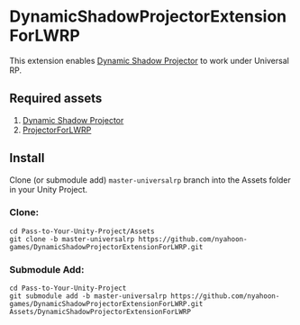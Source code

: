 # DynamicShadowProjectorExtensionForLWRP

This extension enables [Dynamic Shadow Projector](https://nyahoon.com/products/dynamic-shadow-projector) to work under Universal RP.

## Required assets
1. [Dynamic Shadow Projector](https://nyahoon.com/products/dynamic-shadow-projector)
2. [ProjectorForLWRP](https://github.com/nyahoon-games/ProjectorForLWRP)

## Install
Clone (or submodule add) `master-universalrp` branch into the Assets folder in your Unity Project.

### Clone:
	cd Pass-to-Your-Unity-Project/Assets
	git clone -b master-universalrp https://github.com/nyahoon-games/DynamicShadowProjectorExtensionForLWRP.git

### Submodule Add:
	cd Pass-to-Your-Unity-Project
	git submodule add -b master-universalrp https://github.com/nyahoon-games/DynamicShadowProjectorExtensionForLWRP.git Assets/DynamicShadowProjectorExtensionForLWRP
